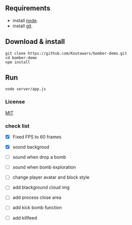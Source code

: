 ## Requirements
* install [node](https://nodejs.org/es/download/). </br>
* install [git](https://git-scm.com/downloads).
## Download & install
```console
git clone https://github.com/Koutawars/bomber-demo.git
cd bomber-demo
npm install
```
## Run
```console
node server/app.js
```
### License

[MIT](/LICENSE)

### check list
- [x] Fixed FPS to 60 frames
- [x] sound backgroud
- [ ] sound when drop a bomb
- [ ] sound when bomb exploration
- [ ] change player avatar and block style
- [ ] add blackground cloud img
- [ ] add process close area
- [ ] add kick bomb function
- [ ] add killfeed

